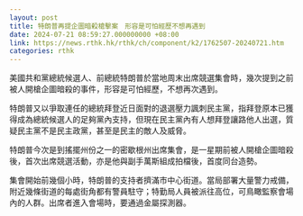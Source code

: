```yaml
---
layout: post
title: 特朗普再提企圖暗殺槍擊案　形容是可怕經歷不想再遇到
date: 2024-07-21 08:59:27.000000000 +08:00
link: https://news.rthk.hk/rthk/ch/component/k2/1762507-20240721.htm
categories: rthk
---
```


美國共和黨總統候選人、前總統特朗普於當地周末出席競選集會時，幾次提到之前被人開槍企圖暗殺的事件，形容是可怕經歷，不想再次遇到。

特朗普又以爭取連任的總統拜登近日面對的退選壓力諷刺民主黨，指拜登原本已獲得成為總統候選人的足夠黨內支持，但現在民主黨內有人想拜登讓路他人出選，質疑民主黨不是民主政黨，甚至是民主的敵人及威脅。

特朗普今次是到搖擺州份之一的密歇根州出席集會，是一星期前被人開槍企圖暗殺後，首次出席競選活動，亦是他與副手萬斯組成拍檔後，首度同台造勢。

集會開始前幾個小時，特朗普的支持者擠滿市中心街道。當局部署大量警力戒備，附近幾條街道的每處街角都有警員駐守；特勤局人員被派往高位，可鳥瞰監察會場內的人群。出席者進入會場時，要通過金屬探測器。
